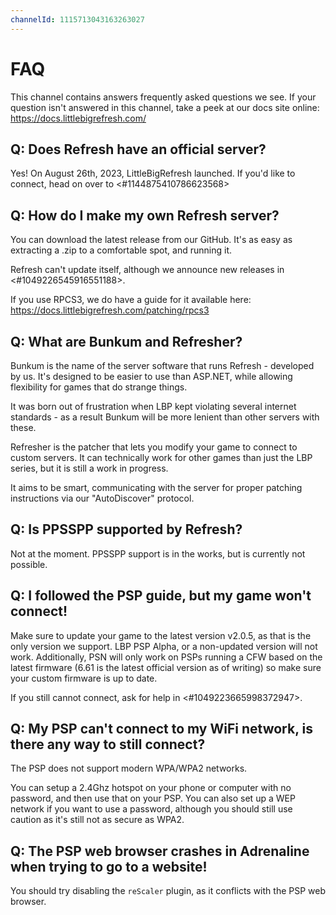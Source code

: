```yaml
---
channelId: 1115713043163263027
---
```

# FAQ

This channel contains answers frequently asked questions we see. If your question isn't answered in this channel, take a peek at our docs site online: <https://docs.littlebigrefresh.com/>

## Q: Does Refresh have an official server?

Yes! On August 26th, 2023, LittleBigRefresh launched. If you'd like to connect, head on over to <#1144875410786623568>

## Q: How do I make my own Refresh server?

You can download the latest release from our GitHub. It's as easy as extracting a .zip to a comfortable spot, and running it.

Refresh can't update itself, although we announce new releases in <#1049226545916551188>.

If you use RPCS3, we do have a guide for it available here: <https://docs.littlebigrefresh.com/patching/rpcs3>

## Q: What are Bunkum and Refresher?

Bunkum is the name of the server software that runs Refresh - developed by us. It's designed to be easier to use than ASP.NET, while allowing flexibility for games that do strange things.

It was born out of frustration when LBP kept violating several internet standards - as a result Bunkum will be more lenient than other servers with these.

Refresher is the patcher that lets you modify your game to connect to custom servers. It can technically work for other games than just the LBP series, but it is still a work in progress.

It aims to be smart, communicating with the server for proper patching instructions via our "AutoDiscover" protocol.

## Q: Is PPSSPP supported by Refresh?

Not at the moment. PPSSPP support is in the works, but is currently not possible.

## Q: I followed the PSP guide, but my game won't connect!

Make sure to update your game to the latest version v2.0.5, as that is the only version we support. LBP PSP Alpha, or a non-updated version will not work. Additionally, PSN will only work on PSPs running a CFW based on the latest firmware (6.61 is the latest official version as of writing) so make sure your custom firmware is up to date.

If you still cannot connect, ask for help in <#1049223665998372947>.

## Q: My PSP can't connect to my WiFi network, is there any way to still connect?

The PSP does not support modern WPA/WPA2 networks.

You can setup a 2.4Ghz hotspot on your phone or computer with no password, and then use that on your PSP. You can also set up a WEP network if you want to use a password, although you should still use caution as it's still not as secure as WPA2.

## Q: The PSP web browser crashes in Adrenaline when trying to go to a website!

You should try disabling the `reScaler` plugin, as it conflicts with the PSP web browser.
